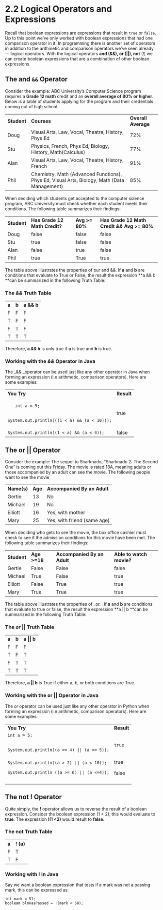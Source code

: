 # 2.2 Logical Operators and Expressions

Recall that boolean expressions are expressions that result in `true` or `false`. Up to this point we’ve only worked with boolean expressions that had one comparison operator in it.  In programming there is another set of operators in addition to the arithmetic and comparison operators we’ve seen already — logical operators.  With the logical operators **and (&&), or (||), not** (!) we can create boolean expressions that are a combination of other boolean expressions.


## The and `&&` Operator

Consider the example: ABC University’s Computer Science program requires a **Grade 12 math** credit and an **overall average of 80% or higher**. Below is a table of students applying for the program and their credentials coming out of high school.


<table>
  <tr>
   <td><strong>Student</strong>
   </td>
   <td><strong>Courses</strong>
   </td>
   <td><strong>Overall Average</strong>
   </td>
  </tr>
  <tr>
   <td>Doug
   </td>
   <td>Visual Arts, Law, Vocal, Theatre, History, Phys Ed
   </td>
   <td>72%
   </td>
  </tr>
  <tr>
   <td>Stu
   </td>
   <td>Physics, French, Phys Ed, Biology, History, Math(Calculus)
   </td>
   <td>77%
   </td>
  </tr>
  <tr>
   <td>Alan
   </td>
   <td>Visual Arts, Law, Vocal, Theatre, History, French
   </td>
   <td>91%
   </td>
  </tr>
  <tr>
   <td>Phil
   </td>
   <td>Chemistry, Math (Advanced Functions), Phys Ed, Visual Arts, Biology, Math (Data Management)
   </td>
   <td>85%
   </td>
  </tr>
</table>


When deciding which students get accepted to the computer science program, ABC University must check whether each student meets their conditions.  The following table summarizes their findings:


<table>
  <tr>
   <td><strong>Student</strong>
   </td>
   <td><strong>Has Grade 12 Math Credit?</strong>
   </td>
   <td><strong>Avg >= 80%</strong>
   </td>
   <td><strong>Has Grade 12 Math Credit <em>&&</em> Avg >= 80%</strong>
   </td>
  </tr>
  <tr>
   <td>Doug
   </td>
   <td>false
   </td>
   <td>false
   </td>
   <td>false
   </td>
  </tr>
  <tr>
   <td>Stu
   </td>
   <td>true
   </td>
   <td>false
   </td>
   <td>false
   </td>
  </tr>
  <tr>
   <td>Alan
   </td>
   <td>false
   </td>
   <td>true
   </td>
   <td>false
   </td>
  </tr>
  <tr>
   <td>Phil
   </td>
   <td>true
   </td>
   <td>True
   </td>
   <td>true
   </td>
  </tr>
</table>




The table above illustrates the properties of our and &&. If  **a** and **b** are conditions that evaluate to True or False, the result the expression **a && b **can be summarized in the following Truth Table:


### The _&&_ Truth Table


<table>
  <tr>
   <td><strong>a</strong>
   </td>
   <td><strong>b</strong>
   </td>
   <td><strong>a && b</strong>
   </td>
  </tr>
  <tr>
   <td>F
   </td>
   <td>F
   </td>
   <td>F
   </td>
  </tr>
  <tr>
   <td>T
   </td>
   <td>F
   </td>
   <td>F
   </td>
  </tr>
  <tr>
   <td>F
   </td>
   <td>T
   </td>
   <td>F
   </td>
  </tr>
  <tr>
   <td>T
   </td>
   <td>T
   </td>
   <td>T
   </td>
  </tr>
</table>


Therefore, **a _&&_ b** is only true if **a** is true and **b** is true.


### Working with the _&&_ Operator in Java

The _&& _operator can be used just like any other operator in Java when forming an expression (i.e arithmetic, comparison operators).  Here are some examples:


<table>
  <tr>
   <td><strong>You Try</strong>
   </td>
   <td><strong>Result</strong>
   </td>
  </tr>
  <tr>
   <td><code>
   int a = 5;<p>
System.out.println(((1 &lt; a) && (a &lt; 10)));
</code>
   </td>
   <td>true
   </td>
  </tr>
  <tr>
   <td><code>System.out.println((1 &lt; a) && (a &lt; 4));</code>
   </td>
   <td>false
   </td>
  </tr>
</table>


 





## The or || Operator

Consider the example: The sequel to Sharknado, “Sharknado 2: The Second One” is coming out this Friday.  The movie is rated 18A, meaning adults or those accompanied by an adult can see the movie. The following people want to see the movie


<table>
  <tr>
   <td><strong>Name(s)</strong>
   </td>
   <td><strong>Age</strong>
   </td>
   <td><strong>Accompanied By an Adult</strong>
   </td>
  </tr>
  <tr>
   <td>Gertie
   </td>
   <td>13
   </td>
   <td>No
   </td>
  </tr>
  <tr>
   <td>Michael
   </td>
   <td>19
   </td>
   <td>No
   </td>
  </tr>
  <tr>
   <td>Elliott
   </td>
   <td>16
   </td>
   <td>Yes, with mother
   </td>
  </tr>
  <tr>
   <td>Mary
   </td>
   <td>25
   </td>
   <td>Yes, with friend (same age)
   </td>
  </tr>
</table>


When deciding who gets to see the movie, the box office cashier must check to see if the admission conditions for this movie have been met.  The following table summarizes their findings:


<table>
  <tr>
   <td><strong>Student</strong>
   </td>
   <td><strong>Age >=18</strong>
   </td>
   <td><strong>Accompanied By an Adult</strong>
   </td>
   <td><strong>Able to watch movie?</strong>
   </td>
  </tr>
  <tr>
   <td>Gertie
   </td>
   <td>False
   </td>
   <td>False
   </td>
   <td>false
   </td>
  </tr>
  <tr>
   <td>Michael
   </td>
   <td>True
   </td>
   <td>False
   </td>
   <td>true
   </td>
  </tr>
  <tr>
   <td>Elliott
   </td>
   <td>False
   </td>
   <td>True
   </td>
   <td>true
   </td>
  </tr>
  <tr>
   <td>Mary
   </td>
   <td>True
   </td>
   <td>True
   </td>
   <td>true
   </td>
  </tr>
</table>


The table above illustrates the properties of _or. _If  **a** and **b** are conditions that evaluate to true or false, the result the expression **a || b **can be summarized in the following Truth Table:


### The _or_ || Truth Table


<table>
  <tr>
   <td><strong>a</strong>
   </td>
   <td><strong>b</strong>
   </td>
   <td><strong>a || b</strong>
   </td>
  </tr>
  <tr>
   <td>F
   </td>
   <td>F
   </td>
   <td>F
   </td>
  </tr>
  <tr>
   <td>T
   </td>
   <td>F
   </td>
   <td>T
   </td>
  </tr>
  <tr>
   <td>F
   </td>
   <td>T
   </td>
   <td>T
   </td>
  </tr>
  <tr>
   <td>T
   </td>
   <td>T
   </td>
   <td>T
   </td>
  </tr>
</table>


Therefore, **a || b** is True if either a, b, or both conditions are True.


### Working with the or || Operator in Java

The _or_ operator can be used just like any other operator in Python when forming an expression (i.e arithmetic, comparison operators).  Here are some examples:


<table>
  <tr>
   <td><strong>You Try</strong>
   </td>
   <td><strong>Result</strong>
   </td>
  </tr>
  <tr>
   <td><code>int a = 5;<p>
System.out.println((a == 4) || (a == 5));</code>
   </td>
   <td><code>true</code>
   </td>
  </tr>
  <tr>
   <td><code>System.out.println((a > 2) || (a &lt; 10));</code>
<p>
<code>System.out.println ((a >= 6) || (a &lt;=4));</code>
   </td>
   <td>true
<p>
false
   </td>
  </tr>
  <tr>
   <td>
   </td>
   <td>
   </td>
  </tr>
</table>




## The not ! Operator

Quite simply, the **!** operator allows us to reverse the result of a boolean expression.  Consider the boolean expression (1 &lt; 2), this would evaluate  to **true**.  The expression **!(1 &lt;2)** would result to **false**.


### The not Truth Table


<table>
  <tr>
   <td><strong>a</strong>
   </td>
   <td><strong>! (a)</strong>
   </td>
  </tr>
  <tr>
   <td>F
   </td>
   <td>T
   </td>
  </tr>
  <tr>
   <td>T
   </td>
   <td>F
   </td>
  </tr>
</table>



### Working with ! in Java

Say we want a boolean expression that tests if a mark was not a passing mark, this can be expressed as:


```
int mark = 51;
boolean blnHasPassed = !(mark < 50);
